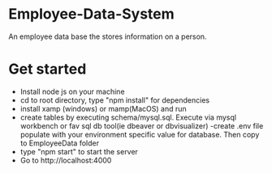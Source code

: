 # Employee-Data-System
An employee data base the stores information on a person.

# Get started
- Install node js on your machine
- cd to root directory, type "npm install" for dependencies
- install xamp (windows) or mamp(MacOS) and run 
- create tables by executing schema/mysql.sql. Execute via mysql workbench or fav sql db tool(ie dbeaver or dbvisualizer)
-create .env file populate with your environment specific value for database. Then copy to EmployeeData folder
- type "npm start" to start the server
- Go to http://localhost:4000
